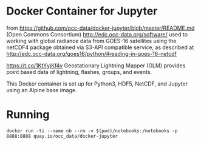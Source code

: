 Docker Container for Jupyter
===

from https://github.com/occ-data/docker-jupyter/blob/master/README.md
(Open Commons Consortium) http://edc.occ-data.org/software/
used to working with global radiance data from GOES-16 satellites using the netCDF4 package
obtained via S3-API compatible service,
as described at http://edc.occ-data.org/goes16/python/#reading-in-goes-16-netcdf

https://t.co/1KtYyjKf4v
 Geostationary Lightning Mapper (GLM) provides point based data of lightning, flashes, groups, and events.
 
This Docker container is set up for Python3, HDF5, NetCDF, and Jupyter using an Alpine base image.

# Running
```
docker run -ti --name nb --rm -v $(pwd)/notebooks:/notebooks -p 8888:8888 quay.io/occ_data/docker-jupyter
```
